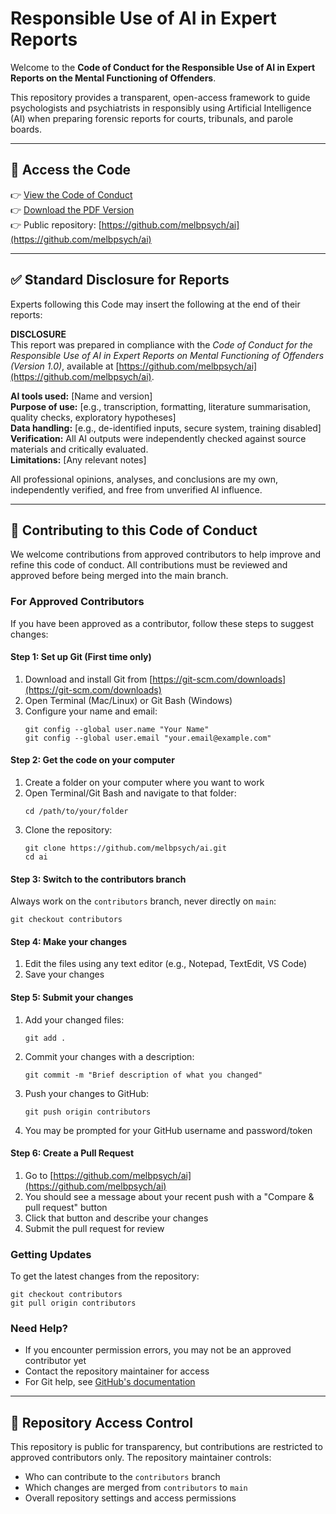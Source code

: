 # Responsible Use of AI in Expert Reports

Welcome to the **Code of Conduct for the Responsible Use of AI in Expert Reports on the Mental Functioning of Offenders**.

This repository provides a transparent, open-access framework to guide psychologists and psychiatrists in responsibly using Artificial Intelligence (AI) when preparing forensic reports for courts, tribunals, and parole boards.  

---

## 📑 Access the Code

👉 [View the Code of Conduct](./CODE_OF_CONDUCT.md)  
👉 [Download the PDF Version](./AI%20Code%20of%20Conduct%20v1.0.pdf)  
👉 Public repository: [https://github.com/melbpsych/ai](https://github.com/melbpsych/ai)  

---

## ✅ Standard Disclosure for Reports

Experts following this Code may insert the following at the end of their reports:  

**DISCLOSURE**  
This report was prepared in compliance with the *Code of Conduct for the Responsible Use of AI in Expert Reports on Mental Functioning of Offenders (Version 1.0)*, available at [https://github.com/melbpsych/ai](https://github.com/melbpsych/ai).  

**AI tools used:** [Name and version]  
**Purpose of use:** [e.g., transcription, formatting, literature summarisation, quality checks, exploratory hypotheses]  
**Data handling:** [e.g., de-identified inputs, secure system, training disabled]  
**Verification:** All AI outputs were independently checked against source materials and critically evaluated.  
**Limitations:** [Any relevant notes]  

All professional opinions, analyses, and conclusions are my own, independently verified, and free from unverified AI influence.

---

## 🤝 Contributing to this Code of Conduct

We welcome contributions from approved contributors to help improve and refine this code of conduct. All contributions must be reviewed and approved before being merged into the main branch.

### For Approved Contributors

If you have been approved as a contributor, follow these steps to suggest changes:

#### Step 1: Set up Git (First time only)
1. Download and install Git from [https://git-scm.com/downloads](https://git-scm.com/downloads)
2. Open Terminal (Mac/Linux) or Git Bash (Windows)
3. Configure your name and email:
   ```
   git config --global user.name "Your Name"
   git config --global user.email "your.email@example.com"
   ```

#### Step 2: Get the code on your computer
1. Create a folder on your computer where you want to work
2. Open Terminal/Git Bash and navigate to that folder:
   ```
   cd /path/to/your/folder
   ```
3. Clone the repository:
   ```
   git clone https://github.com/melbpsych/ai.git
   cd ai
   ```

#### Step 3: Switch to the contributors branch
Always work on the `contributors` branch, never directly on `main`:
```
git checkout contributors
```

#### Step 4: Make your changes
1. Edit the files using any text editor (e.g., Notepad, TextEdit, VS Code)
2. Save your changes

#### Step 5: Submit your changes
1. Add your changed files:
   ```
   git add .
   ```
2. Commit your changes with a description:
   ```
   git commit -m "Brief description of what you changed"
   ```
3. Push your changes to GitHub:
   ```
   git push origin contributors
   ```
4. You may be prompted for your GitHub username and password/token

#### Step 6: Create a Pull Request
1. Go to [https://github.com/melbpsych/ai](https://github.com/melbpsych/ai)
2. You should see a message about your recent push with a "Compare & pull request" button
3. Click that button and describe your changes
4. Submit the pull request for review

### Getting Updates
To get the latest changes from the repository:
```
git checkout contributors
git pull origin contributors
```

### Need Help?
- If you encounter permission errors, you may not be an approved contributor yet
- Contact the repository maintainer for access
- For Git help, see [GitHub's documentation](https://docs.github.com/en/get-started)

---

## 🔐 Repository Access Control

This repository is public for transparency, but contributions are restricted to approved contributors only. The repository maintainer controls:
- Who can contribute to the `contributors` branch
- Which changes are merged from `contributors` to `main`
- Overall repository settings and access permissions
